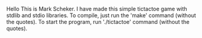 Hello This is Mark Scheker.
I have made this simple tictactoe game with stdlib and stdio libraries.
To compile, just run the 'make' command (without the quotes).
To start the program, run './tictactoe' command (without the quotes).
